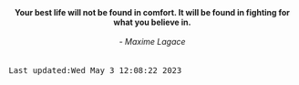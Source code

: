 
<div align="center"><b><span>Your best life will not be found in comfort. It will be found in fighting for what you believe in.</span></b><br><br><i> - Maxime Lagace</i></div>
<br><br><kbd>Last updated:Wed May  3 12:08:22 2023</kbd>